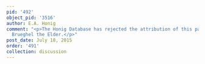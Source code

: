 ```yaml
---
pid: '492'
object_pid: '3516'
author: E.A. Honig
comment: "<p>The Honig Database has rejected the attribution of this painting to Jan
  Brueghel the Elder.</p>"
post_date: July 18, 2015
order: '491'
collection: discussion
---
```

